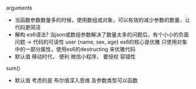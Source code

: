 arguments
 - 当函数参数数量多的时候，使用数组或对象，可以有效的减少参数的数量，让代码更简洁
 - 解构 es6语法?
  当json或数组参数解决了数量太多的问题后，有个小小的负面问题
  -> 代码的可读性
  user {name, sex, age}
es6的核心是优雅
  只使用对象中的一部分属性，使用es6的destructing 来优雅代码
- 默认值
  移动时代， 便利
  微信小程序， 要授权
  容错性

sum()
- 默认值 考虑的是 布尔值深入思维 及参数类型可以函数